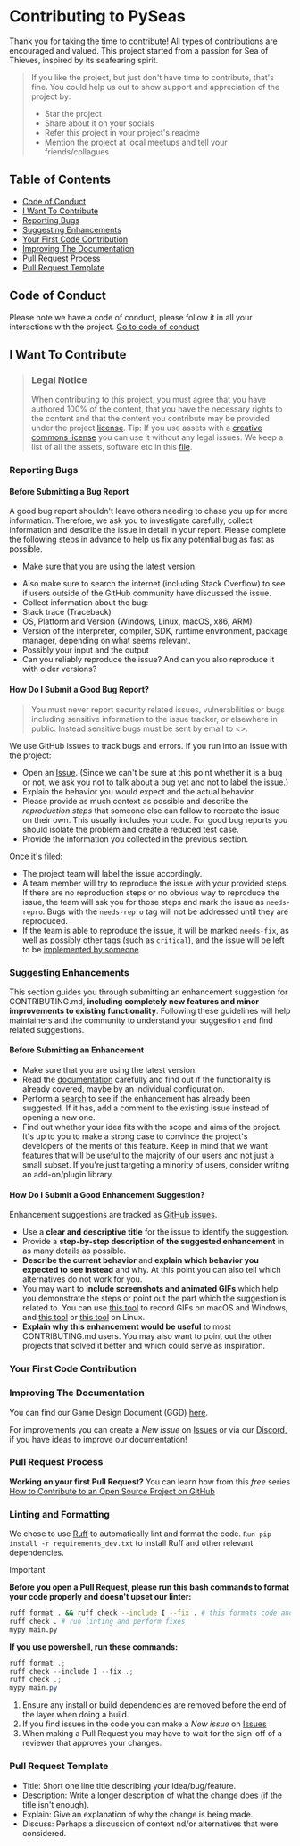 # Contributing to PySeas
Thank you for taking the time to contribute! All types of contributions are encouraged and valued. This project started from a passion for Sea of Thieves, inspired by its seafearing spirit.

> If you like the project, but just don't have time to contribute, that's fine. You could help us out to show support and appreciation of the project by:
> - Star the project
> - Share about it on your socials
> - Refer this project in your project's readme
> - Mention the project at local meetups and tell your friends/collagues

## Table of Contents
- [Code of Conduct]([#code-of-conduct](https://github.com/ultimateownsz/PySeas?tab=coc-ov-file#readme))
- [I Want To Contribute](#i-want-to-contribute)
- [Reporting Bugs](#reporting-bugs)
- [Suggesting Enhancements](#suggesting-enhancements)
- [Your First Code Contribution](#your-first-code-contribution)
- [Improving The Documentation](#improving-the-documentation)
- [Pull Request Process](#pull-request-process)
- [Pull Request Template](#pull-request-template)

## Code of Conduct
Please note we have a code of conduct, please follow it in all your interactions with the project.
[Go to code of conduct](https://github.com/ultimateownsz/PySeas/blob/main/CODE_OF_CONDUCT.md)

## I Want To Contribute

> ### Legal Notice 
> When contributing to this project, you must agree that you have authored 100% of the content, that you have the necessary rights to the content and that the content you contribute may be provided under the project [license](https://github.com/ultimateownsz/PySeas?tab=AGPL-3.0-1-ov-file#readme).
> Tip: If you use assets with a [creative commons license](https://creativecommons.org/licenses/by/4.0/deed.en) you can use it without any legal issues.
> We keep a list of all the assets, software etc in this [file](./CREDITS.md).

### Reporting Bugs

#### Before Submitting a Bug Report

A good bug report shouldn't leave others needing to chase you up for more information. Therefore, we ask you to investigate carefully, collect information and describe the issue in detail in your report. Please complete the following steps in advance to help us fix any potential bug as fast as possible.

- Make sure that you are using the latest version.
<!-- - Determine if your bug is really a bug and not an error on your side e.g. using incompatible environment components/versions (Make sure that you have read the [documentation](). If you are looking for support, you might want to check [this section](#i-have-a-question)). -->
<!-- - To see if other users have experienced (and potentially already solved) the same issue you are having, check if there is not already a bug report existing for your bug or error in the [bug tracker](issues?q=label%3Abug). -->
- Also make sure to search the internet (including Stack Overflow) to see if users outside of the GitHub community have discussed the issue.
- Collect information about the bug:
- Stack trace (Traceback)
- OS, Platform and Version (Windows, Linux, macOS, x86, ARM)
- Version of the interpreter, compiler, SDK, runtime environment, package manager, depending on what seems relevant.
- Possibly your input and the output
- Can you reliably reproduce the issue? And can you also reproduce it with older versions?

#### How Do I Submit a Good Bug Report?

> You must never report security related issues, vulnerabilities or bugs including sensitive information to the issue tracker, or elsewhere in public. Instead sensitive bugs must be sent by email to <>.

We use GitHub issues to track bugs and errors. If you run into an issue with the project:

- Open an [Issue](https://github.com/ultimateownsz/PySeas/issues). (Since we can't be sure at this point whether it is a bug or not, we ask you not to talk about a bug yet and not to label the issue.)
- Explain the behavior you would expect and the actual behavior.
- Please provide as much context as possible and describe the *reproduction steps* that someone else can follow to recreate the issue on their own. This usually includes your code. For good bug reports you should isolate the problem and create a reduced test case.
- Provide the information you collected in the previous section.

Once it's filed:

- The project team will label the issue accordingly.
- A team member will try to reproduce the issue with your provided steps. If there are no reproduction steps or no obvious way to reproduce the issue, the team will ask you for those steps and mark the issue as `needs-repro`. Bugs with the `needs-repro` tag will not be addressed until they are reproduced.
- If the team is able to reproduce the issue, it will be marked `needs-fix`, as well as possibly other tags (such as `critical`), and the issue will be left to be [implemented by someone](#your-first-code-contribution).

### Suggesting Enhancements

This section guides you through submitting an enhancement suggestion for CONTRIBUTING.md, **including completely new features and minor improvements to existing functionality**. Following these guidelines will help maintainers and the community to understand your suggestion and find related suggestions.

#### Before Submitting an Enhancement

- Make sure that you are using the latest version.
- Read the [documentation](https://open.codecks.io/pyseas) carefully and find out if the functionality is already covered, maybe by an individual configuration.
- Perform a [search](https://github.com/ultimateownsz/PySeas/issues) to see if the enhancement has already been suggested. If it has, add a comment to the existing issue instead of opening a new one.
- Find out whether your idea fits with the scope and aims of the project. It's up to you to make a strong case to convince the project's developers of the merits of this feature. Keep in mind that we want features that will be useful to the majority of our users and not just a small subset. If you're just targeting a minority of users, consider writing an add-on/plugin library.


#### How Do I Submit a Good Enhancement Suggestion?

Enhancement suggestions are tracked as [GitHub issues](https://github.com/ultimateownsz/PySeas/issues).

- Use a **clear and descriptive title** for the issue to identify the suggestion.
- Provide a **step-by-step description of the suggested enhancement** in as many details as possible.
- **Describe the current behavior** and **explain which behavior you expected to see instead** and why. At this point you can also tell which alternatives do not work for you.
- You may want to **include screenshots and animated GIFs** which help you demonstrate the steps or point out the part which the suggestion is related to. You can use [this tool](https://www.cockos.com/licecap/) to record GIFs on macOS and Windows, and [this tool](https://github.com/colinkeenan/silentcast) or [this tool](https://github.com/GNOME/byzanz) on Linux. 
- **Explain why this enhancement would be useful** to most CONTRIBUTING.md users. You may also want to point out the other projects that solved it better and which could serve as inspiration.

### Your First Code Contribution


### Improving The Documentation
You can find our Game Design Document (GGD) [here](./docs/Pyseas%20Game%20Design%20Document.pdf).

For improvements you can create a *New issue* on [Issues](https://github.com/ultimateownsz/PySeas/issues) or via our [Discord](https://discord.gg/MZ5MHqDnGW), if you have ideas to improve our documentation!

### Pull Request Process
**Working on your first Pull Request?** You can learn how from this *free* series [How to Contribute to an Open Source Project on GitHub](https://www.freecodecamp.org/news/how-to-contribute-to-open-source-projects-beginners-guide/)


### Linting and Formatting
We chose to use [Ruff](https://docs.astral.sh/ruff/) to automatically lint and format the code. `Run pip install -r requirements_dev.txt` to install Ruff and other relevant dependencies.

> [!IMPORTANT]
> **Before you open a Pull Request, please run this bash commands to format your code properly and doesn't upset our linter:**
>
> 
> ```sh
> ruff format . && ruff check --include I --fix . # this formats code and sort imports
> ruff check . # run linting and perform fixes
> mypy main.py
> ```
>
> **If you use powershell, run these commands:**
>
> ```powershell
> ruff format .;
> ruff check --include I --fix .;
> ruff check .;
> mypy main.py
> ```


1. Ensure any install or build dependencies are removed before the end of the layer when doing a build.
2. If you find issues in the code you can make a *New issue* on [Issues](https://github.com/ultimateownsz/PySeas/issues)
3. When making a Pull Request you may have to wait for the sign-off of a reviewer that approves your changes.

### Pull Request Template
- Title: Short one line title describing your idea/bug/feature.
- Description: Write a longer description of what the change does (if the title isn't enough).
- Explain: Give an explanation of why the change is being made.
- Discuss: Perhaps a discussion of context nd/or alternatives that were considered.
